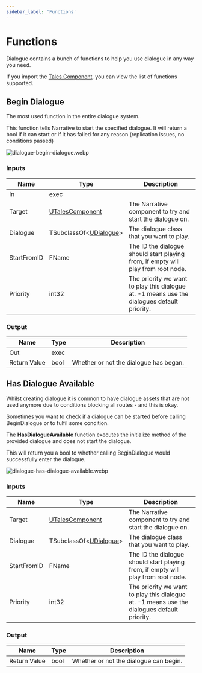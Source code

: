 ```yaml
---
sidebar_label: 'Functions'
---
```


# Functions

Dialogue contains a bunch of functions to help you use dialogue in any way you need.

If you import the [Tales Component](../tales-component), you can view the list of functions supported.

## Begin Dialogue

The most used function in the entire dialogue system.

This function tells Narrative to start the specified dialogue. It will return a bool if it can start or if it has failed for any reason (replication issues, no conditions passed)

![dialogue-begin-dialogue.webp](/img/dialogue/dialogue-begin-dialogue.webp)

### Inputs

| Name        | Type                                   | Description                                                                                 |
|-------------|----------------------------------------|---------------------------------------------------------------------------------------------|
| In          | exec                                   |                                                                                             |
| Target      | [UTalesComponent](../tales-component)  | The Narrative component to try and start the dialogue on.                                   |
| Dialogue    | TSubclassOf\<[UDialogue](./index.md)\> | The dialogue class that you want to play.                                                   |
| StartFromID | FName                                  | The ID the dialogue should start playing from, if empty will play from root node.           |
| Priority    | int32                                  | The priority we want to play this dialogue at. -1 means use the dialogues default priority. |

### Output

| Name         | Type | Description                            |
|--------------|------|----------------------------------------|
| Out          | exec |                                        |
| Return Value | bool | Whether or not the dialogue has began. |

## Has Dialogue Available

Whilst creating dialogue it is common to have dialogue assets that are not used anymore due to conditions blocking all routes - and this is okay.

Sometimes you want to check if a dialogue can be started before calling BeginDialogue or to fulfil some condition.

The **HasDialogueAvailable** function executes the initialize method of the provided dialogue and does not start the dialogue. 

This will return you a bool to whether calling BeginDialogue would successfully enter the dialogue.

![dialogue-has-dialogue-available.webp](/img/dialogue/dialogue-has-dialogue-available.webp)

### Inputs

| Name        | Type                                   | Description                                                                                 |
|-------------|----------------------------------------|---------------------------------------------------------------------------------------------|
| Target      | [UTalesComponent](../tales-component)  | The Narrative component to try and start the dialogue on.                                   |
| Dialogue    | TSubclassOf\<[UDialogue](./index.md)\> | The dialogue class that you want to play.                                                   |
| StartFromID | FName                                  | The ID the dialogue should start playing from, if empty will play from root node.           |
| Priority    | int32                                  | The priority we want to play this dialogue at. -1 means use the dialogues default priority. |

### Output

| Name         | Type | Description                            |
|--------------|------|----------------------------------------|
| Return Value | bool | Whether or not the dialogue can begin. |
